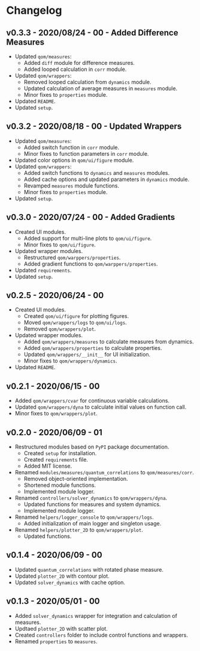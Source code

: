 # Changelog

## v0.3.3 - 2020/08/24 - 00 - Added Difference Measures
*  Updated ```qom/measures```:
    * Added ```diff``` module for difference measures.
    * Added looped calculation in ```corr``` module.
* Updated ```qom/wrappers```:
    * Removed looped calculation from ```dynamics``` module.
    * Updated calculation of average measures in ```measures``` module.
    * Minor fixes to ```properties``` module.
* Updated ```README```.
* Updated ```setup```.

## v0.3.2 - 2020/08/18 - 00 - Updated Wrappers
*  Updated ```qom/measures```:
    * Added switch function in ```corr``` module.
    * Minor fixes to function parameters in ```corr``` module.
* Updated color options in ```qom/ui/figure``` module.
* Updated ```qom/wrappers```:
    * Added switch functions to ```dynamics``` and ```measures``` modules.
    * Added cache options and updated parameters in ```dynamics``` module.
    * Revamped ```measures``` module functions.
    * Minor fixes to ```properties``` module.
* Updated ```setup```.

## v0.3.0 - 2020/07/24 - 00 - Added Gradients
* Created UI modules.
    * Added support for multi-line plots to ```qom/ui/figure```.
    * Minor fixes to ```qom/ui/figure```.
* Updated wrapper modules.
    * Restructured ```qom/warppers/properties```.
    * Added gradient functions to ```qom/warppers/properties```.
* Updated ```requirements```.
* Updated ```setup```.

## v0.2.5 - 2020/06/24 - 00
* Created UI modules.
    * Created ```qom/ui/figure``` for plotting figures.
    * Moved ```qom/wrappers/logs``` to ```qom/ui/logs```.
    * Removed ```qom/wrappers/plot```.
* Updated wrapper modules.
    * Added ```qom/wrappers/measures``` to calculate measures from dynamics.
    * Added ```qom/wrappers/properties``` to calculate properties.
    * Updated ```qom/wrappers/__init__``` for UI initialization.
    * Minor fixes to ```qom/wrappers/dynamics```.
* Updated ```README```.

## v0.2.1 - 2020/06/15 - 00

* Added ```qom/wrappers/cvar``` for continuous variable calculations.
* Updated ```qom/wrappers/dyna``` to calculate initial values on function call.
* Minor fixes to ```qom/wrappers/plot```. 

## v0.2.0 - 2020/06/09 - 01

* Restructured modules based on ```PyPI``` package documentation.
    * Created ```setup``` for installation.
    * Created ```requirements``` file.
    * Added MIT license.
* Renamed ```modules/measures/quantum_correlations``` to ```qom/measures/corr```.
    * Removed object-oriented implementation.
    * Shortened module functions.
    * Implemented module logger.
* Renamed ```controllers/solver_dynamics``` to ```qom/wrappers/dyna```.
    * Updated functions for measures and system dynamics.
    * Implemented module logger.
* Renamed ```helpers/logger_console``` to ```qom/wrappers/logs```.
    * Added initialization of main logger and singleton usage.
* Renamed ```helpers/plotter_2D``` to ```qom/wrappers/plot```.
    * Updated functions.

## v0.1.4 - 2020/06/09 - 00

* Updated ```quantum_correlations``` with rotated phase measure.
* Updated ```plotter_2D``` with contour plot.
* Updated ```solver_dynamics``` with cache option.

## v0.1.3 - 2020/05/01 - 00

* Added ```solver_dynamics``` wrapper for integration and calculation of measures.
* Updtaed ```plotter_2D``` with scatter plot.
* Created ```controllers``` folder to include control functions and wrappers.
* Renamed ```properties``` to ```measures```.
